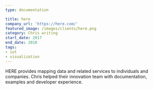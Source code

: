 ```yaml
---
type: documentation

title: here
company_url: 'https://here.com/'
featured_image: /images/clients/here.png
category: Chris writing
start_date: 2017
end_date: 2018
tags:
- iot
- visualization
---
```


HERE provides mapping data and related services to individuals and companies. Chris helped their innovation team with documentation, examples and developer experience.
